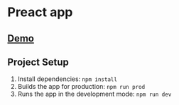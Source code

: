 # Preact app

## [Demo](https://kaizengami.github.io/react-forms/dist/)

## Project Setup

1. Install dependencies: `npm install`
2. Builds the app for production: `npm run prod`
3. Runs the app in the development mode: `npm run dev`
